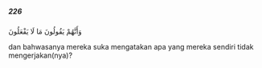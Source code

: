 ##### 226

<span class="ayah">وَأَنَّهُمْ يَقُولُونَ مَا لَا يَفْعَلُونَ</span>

<span class="ayah_translation">dan bahwasanya mereka suka mengatakan apa yang mereka sendiri tidak mengerjakan(nya)?</span>
